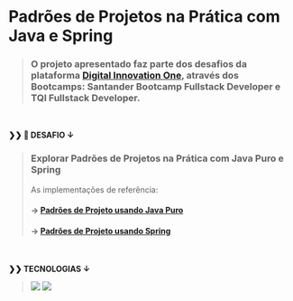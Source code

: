 # Padrões de Projetos na Prática com Java e Spring

> ### O projeto apresentado faz parte dos desafios da plataforma [Digital Innovation One](https://web.digitalinnovation.one/home), através dos Bootcamps: Santander Bootcamp Fullstack Developer e TQI Fullstack Developer.
> 

<br>
 <p>
   <strong>❯❯ 🚀 DESAFIO ↓</strong><br>
 </p>

> ### Explorar Padrões de Projetos na Prática com Java Puro e Spring 
> As implementações de referência:
> #### -> [Padrões de Projeto usando Java Puro](https://github.com/digitalinnovationone/lab-padroes-projeto-java)
> #### -> [Padrões de Projeto usando Spring](https://github.com/digitalinnovationone/lab-padroes-projeto-spring)

 <br>
  <p>
    <strong>❯❯ TECNOLOGIAS ↓</strong><br>
  </p>

>   <img src="https://img.shields.io/badge/JAVA-black?logo=openjdk"/>
>   <img src="https://img.shields.io/badge/SPRING-black?logo=spring"/>
> 
#
